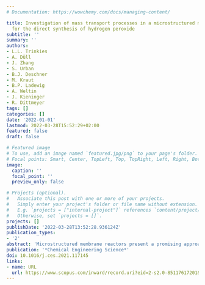 ```yaml
---
# Documentation: https://wowchemy.com/docs/managing-content/

title: Investigation of mass transport processes in a microstructured membrane reactor
  for the direct synthesis of hydrogen peroxide
subtitle: ''
summary: ''
authors:
- L.L. Trinkies
- A. Düll
- J. Zhang
- S. Urban
- B.J. Deschner
- M. Kraut
- B.P. Ladewig
- A. Weltin
- J. Kieninger
- R. Dittmeyer
tags: []
categories: []
date: '2022-01-01'
lastmod: 2022-03-28T15:52:29+02:00
featured: false
draft: false

# Featured image
# To use, add an image named `featured.jpg/png` to your page's folder.
# Focal points: Smart, Center, TopLeft, Top, TopRight, Left, Right, BottomLeft, Bottom, BottomRight.
image:
  caption: ''
  focal_point: ''
  preview_only: false

# Projects (optional).
#   Associate this post with one or more of your projects.
#   Simply enter your project's folder or file name without extension.
#   E.g. `projects = ["internal-project"]` references `content/project/deep-learning/index.md`.
#   Otherwise, set `projects = []`.
projects: []
publishDate: '2022-03-28T13:52:28.936124Z'
publication_types:
- '2'
abstract: 'Microstructured membrane reactors present a promising approach to master the productivity and safety challenges during the direct synthesis of hydrogen peroxide. However, various mass transport processes occur in this complex system. In order to gain a deeper understanding of these processes, the saturation and desaturation behaviour of the liquid reaction medium with the gaseous reactants is investigated experimentally to examine possible cross-contamination. Moreover, the employed PDMS membrane’s permeances to hydrogen and oxygen are researched at different pressures, by using a variable-pressure/constant-volume setup for the behaviour at ambient pressure and a constant-pressure/variable-volume setup for the behaviour at elevated pressures. A mathematical model in MATLAB is applied to simulate the results. It is shown that a certain desaturation of the gasses through the membrane occurs, and the results are underlined by the modelled ones using a solution-diffusion model in MATLAB. Thus a constant flushing of the gas channels of the reactor is required for safety reasons. Moreover, the measured permeance values indicate that the species transport is mainly limited by the diffusion in the liquid phase and not the membrane resistance.'
publication: '*Chemical Engineering Science*'
doi: 10.1016/j.ces.2021.117145
links:
- name: URL
  url: https://www.scopus.com/inward/record.uri?eid=2-s2.0-85117617201&doi=10.1016%2fj.ces.2021.117145&partnerID=40&md5=3e044e74e95a68080cd391bbd2290761
---
```

